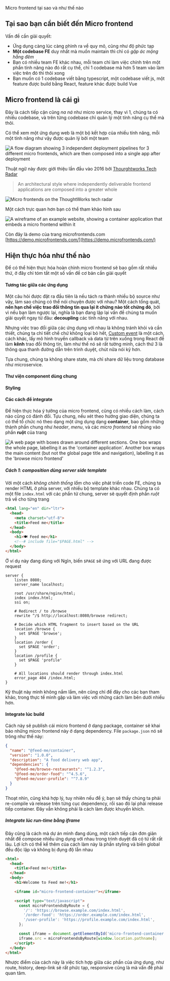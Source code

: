 Micro frontend tại sao và như thế nào

## Tại sao bạn cần biết đến Micro frontend

Vấn đề cần giải quyết:

- Ứng dụng càng lúc càng phình ra về quy mô, cũng như độ phức tạp
- **Một codebase FE** duy nhất mà muốn maintain thì chỉ có *gặp ác mộng hằng đêm*
- Bạn có nhiều team FE khác nhau, mỗi team chỉ làm việc chính trên một phần tính năng nào đó rất cụ thể, chỉ 1 codebase mà hơn 5 team vào làm việc trên đó thì thôi xong
- Bạn muốn có 1 codebase viết bằng typescript, một codebase viết js, một feature được build bằng React, feature khác được build Vue

## Micro frontend là cái gì

Đây là cách tiếp cận cũng *na ná* như micro service, thay vì 1, chúng ta có nhiều codebase, và trên từng codebase chỉ quản lý một tính năng cụ thể mà thôi.

Có thể xem một ứng dụng web là một bộ kết hợp của nhiều tính năng, mỗi một tính năng như vậy được quản lý bởi một team

![A flow diagram showing 3         independent deployment pipelines for 3 different micro frontends, which         are then composed into a single app after deployment](https://microfrontends.com/img/deployment.png)

Thuật ngữ này được giới thiệu lần đầu vào 2016 bởi [Thourghtworks Tech Radar](https://www.thoughtworks.com/radar/techniques/micro-frontends)

> An architectural style where independently deliverable frontend applications are composed into a greater whole

![Micro frontends on the ThoughtWorks tech radar](https://microfrontends.com/img/radar.png)

Một cách trực quan hơn bạn có thể tham khảo hình sau

![A wireframe of an example website,         showing a container application that embeds a micro frontend within it](https://microfrontends.com/img/composition.png)

Còn đây là demo của trang microfrontends.com [https://demo.microfrontends.com/](https://demo.microfrontends.com/)

## Hiện thực hóa như thế nào

Để có thể hiện thực hóa hoàn chỉnh micro frontend sẽ bao gồm rất nhiều thứ, ở đây chỉ tóm tắt một số vấn đề cơ bản cần giải quyết

####  Tương tác giữa các ứng dụng

Một câu hỏi được đặt ra đầu tiên là nếu tách ra thành nhiều bộ source như vậy, làm sao chúng có thể nói chuyện được với nhau? Một cách tổng quát, **nên hạn chế việc trao đổi thông tin qua lại ít chừng nào tốt chừng đó**, bởi vì nếu bạn làm ngược lại, nghĩa là bạn đang lặp lại vấn đề chúng ta muốn giải quyết ngay từ đâu: **decoupling** các tính năng với nhau.

Nhưng việc trao đổi giữa các ứng dụng với nhau là không tránh khỏi và cần thiết, chúng ta chỉ tiết chế chứ không loại bỏ hết, [Custom event](https://developer.mozilla.org/en-US/docs/Web/Guide/Events/Creating_and_triggering_events) là một cách, cách khác, lấy mô hình truyền callback và data từ trên xuống trong React để làm **kênh** trao đổi thông tin, làm như thế nó sẽ rất tường minh, cách thứ 3 là thông qua thanh đường dẫn trên trình duyệt, chút nữa nói kỹ hơn.

Tựa chung, chúng ta không share state, mà chỉ share dữ liệu trong database  như microservice.

#### Thư viện component dùng chung

#### Styling

#### Các cách để integrate

Để hiện thực hóa ý tưởng của micro frontend, cũng có nhiều cách làm, cách nào cũng có đánh đổi. Tựu chung, nếu xét theo hướng giao diện, chúng ta có thể tổ chức nó theo dạng một ứng dụng dạng **container**, bao gồm những thành phần chung như *header*, *menu*, và các *micro frontend* sẽ nhúng vào phần **ruột** của trang

![A web page with boxes drawn around different sections. One box wraps the whole page, labelling it as the 'container application'. Another box wraps the main content (but not the global page title and navigation), labelling it as the 'browse micro frontend'](https://martinfowler.com/articles/micro-frontends/composition.png)

##### Cách 1: composition dùng server side template

Với một cách *không chính thống lắm* cho việc phát triển code FE, chúng ta render HTML ở phía server, với nhiều bộ template khác nhau. Chúng ta có một file `index.html` với các phần tử chung, server sẽ quyết định phần *ruột* trả về cho từng trang

```html
<html lang="en" dir="ltr">
  <head>
    <meta charset="utf-8">
    <title>Feed me</title>
  </head>
  <body>
    <h1>🍽 Feed me</h1>
    <!--# include file="$PAGE.html" -->
  </body>
</html>
```

Ở ví dụ này đang dùng với Ngĩn, biến `$PAGE` sẽ ứng với URL đang được request

```nginx
server {
    listen 8080;
    server_name localhost;

    root /usr/share/nginx/html;
    index index.html;
    ssi on;

    # Redirect / to /browse
    rewrite ^/$ http://localhost:8080/browse redirect;

    # Decide which HTML fragment to insert based on the URL
    location /browse {
      set $PAGE 'browse';
    }
    location /order {
      set $PAGE 'order';
    }
    location /profile {
      set $PAGE 'profile'
    }

    # All locations should render through index.html
    error_page 404 /index.html;
}
```

Kỹ thuật này mình không nắm lắm, nên cũng chỉ để đây cho các bạn tham khảo, trong thực tế mình gặp và làm việc với những cách làm bên dưới nhiều hơn.

#### Integrate lúc build

Cách này sẽ publish cái micro frontend ở dạng package, container sẽ khai báo những micro frontend này ở dạng dependency. File `package.json` nó sẽ trông như thế này:

```json
{
  "name": "@feed-me/container",
  "version": "1.0.0",
  "description": "A food delivery web app",
  "dependencies": {
    "@feed-me/browse-restaurants": "^1.2.3",
    "@feed-me/order-food": "^4.5.6",
    "@feed-me/user-profile": "^7.8.9"
  }
}
```

Thoạt nhìn, cũng khá hợp lý, tuy nhiên nếu để ý, bạn sẽ thấy chúng ta phải re-compile và release trên từng cục dependency, rồi sao đó lại phải release tiếp container. Đây vẫn không phải là cách làm được khuyến khích.

##### Integrate lúc run-time bằng iframe

Đây cũng là cách mà dự án mình đang dùng, một cách tiếp cận đơn giản nhất để compose nhiều ứng dụng với nhau trong trình duyệt đã có từ rất rất lâu. Lợi ích có thể kể thêm của cách làm này là phần styling và biến global đều độc lập và không bị đụng độ lẫn nhau

```html
<html>
  <head>
    <title>Feed me!</title>
  </head>
  <body>
    <h1>Welcome to Feed me!</h1>

    <iframe id="micro-frontend-container"></iframe>

    <script type="text/javascript">
      const microFrontendsByRoute = {
        '/': 'https://browse.example.com/index.html',
        '/order-food': 'https://order.example.com/index.html',
        '/user-profile': 'https://profile.example.com/index.html',
      };

      const iframe = document.getElementById('micro-frontend-container');
      iframe.src = microFrontendsByRoute[window.location.pathname];
    </script>
  </body>
</html>
```

Nhược điểm của cách này là việc tích hợp giữa các phần của ứng dụng, như route, history, deep-link sẽ rất phức tạp, responsive cũng là mà vấn đề phải quan tâm.